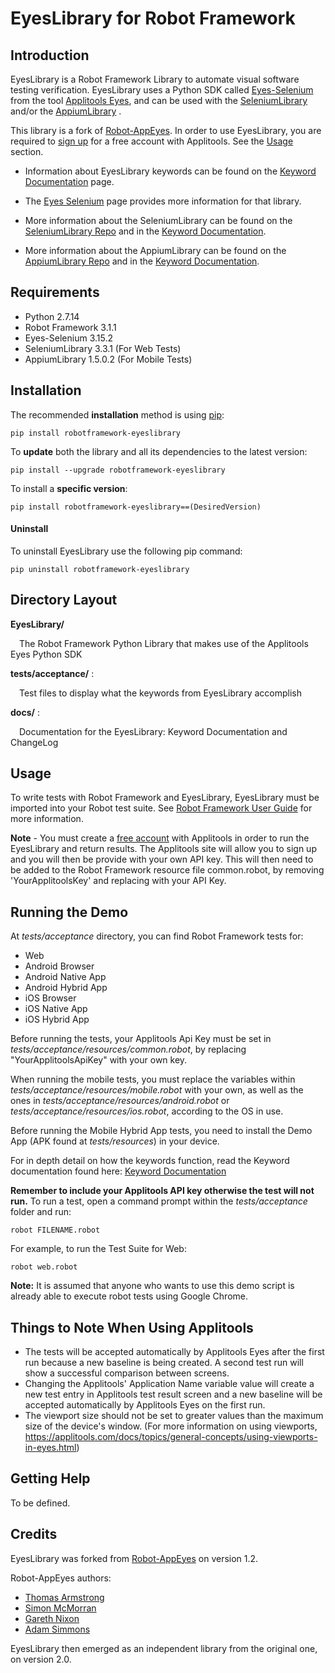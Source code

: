 # EyesLibrary for Robot Framework

## Introduction

EyesLibrary is a Robot Framework Library to automate visual software testing verification. EyesLibrary uses a Python SDK called [Eyes-Selenium](https://pypi.python.org/pypi/eyes-selenium) from the tool [Applitools Eyes](http://applitools.com/), and can be used with the [SeleniumLibrary](https://github.com/robotframework/SeleniumLibrary) and/or the [AppiumLibrary](https://github.com/serhatbolsu/robotframework-appiumlibrary) .

This library is a fork of [Robot-AppEyes](https://github.com/NaviNet/Robot-AppEyes).
In order to use EyesLibrary, you are required to [sign up](https://applitools.com/sign-up/) for a free account with Applitools. See the [Usage](https://github.com/joel-oliveira/EyesLibrary#usage) section.

- Information about EyesLibrary keywords can be found on the [Keyword Documentation](https://joel-oliveira.github.io/EyesLibrary/) page.

- The [Eyes Selenium](https://pypi.org/project/eyes-selenium/) page provides more information for that library.
- More information about the SeleniumLibrary can be found on the [SeleniumLibrary Repo](https://github.com/robotframework/SeleniumLibrary) and in the [Keyword Documentation](http://robotframework.org/SeleniumLibrary/SeleniumLibrary.html).
- More information about the AppiumLibrary can be found on the [AppiumLibrary Repo](https://github.com/serhatbolsu/robotframework-appiumlibrary) and in the [Keyword Documentation](http://serhatbolsu.github.io/robotframework-appiumlibrary/AppiumLibrary.html).

## Requirements

- Python 2.7.14
- Robot Framework 3.1.1
- Eyes-Selenium 3.15.2
- SeleniumLibrary 3.3.1 (For Web Tests)
- AppiumLibrary 1.5.0.2 (For Mobile Tests)

## Installation

The recommended **installation** method is using [pip](http://pip-installer.org):

    pip install robotframework-eyeslibrary

To **update** both the library and all
its dependencies to the latest version:

    pip install --upgrade robotframework-eyeslibrary

To install a **specific version**:

    pip install robotframework-eyeslibrary==(DesiredVersion)

#### Uninstall

To uninstall EyesLibrary use the following pip command:

    pip uninstall robotframework-eyeslibrary

## Directory Layout

**EyesLibrary/**

&ensp;&ensp;The Robot Framework Python Library that makes use of the Applitools Eyes Python SDK

**tests/acceptance/** :

&ensp;&ensp;Test files to display what the keywords from EyesLibrary accomplish

**docs/** :

&ensp;&ensp;Documentation for the EyesLibrary: Keyword Documentation and ChangeLog

## Usage

To write tests with Robot Framework and EyesLibrary,
EyesLibrary must be imported into your Robot test suite.
See [Robot Framework User Guide](http://code.google.com/p/robotframework/wiki/UserGuide) for more information.

**Note** - You must create a [free account](https://applitools.com/sign-up/) with Applitools in order to run the
EyesLibrary and return results. The Applitools site will
allow you to sign up and you will then be provide with your own API key.
This will then need to be added to the Robot Framework resource file common.robot, by removing 'YourApplitoolsKey' and replacing with your API Key.

## Running the Demo

At _tests/acceptance_ directory, you can find Robot Framework tests for:

- Web
- Android Browser
- Android Native App
- Android Hybrid App
- iOS Browser
- iOS Native App
- iOS Hybrid App

Before running the tests, your Applitools Api Key must be set in _tests/acceptance/resources/common.robot_, by replacing "YourApplitoolsApiKey" with your own key.

When running the mobile tests, you must replace the variables within _tests/acceptance/resources/mobile.robot_ with your own, as well as the ones in _tests/acceptance/resources/android.robot_ or _tests/acceptance/resources/ios.robot_, according to the OS in use.

Before running the Mobile Hybrid App tests, you need to install the Demo App (APK found at _tests/resources_) in your device.

For in depth detail on how the keywords function, read the Keyword documentation found here: [Keyword Documentation](https://joel-oliveira.github.io/EyesLibrary/)

**Remember to include your Applitools API key otherwise the
test will not run.** To run a test, open a command prompt within the _tests/acceptance_ folder and run:

    robot FILENAME.robot

For example, to run the Test Suite for Web:

    robot web.robot

**Note:** It is assumed that anyone who wants to use this demo script is already able to execute robot tests using Google Chrome.

## Things to Note When Using Applitools

- The tests will be accepted automatically by Applitools Eyes after the first run because a new baseline is being created. A second test run will show a successful comparison between screens.
- Changing the Applitools' Application Name variable value will create a new test entry in Applitools test result screen and a new baseline will be accepted automatically by Applitools Eyes on the first run.
- The viewport size should not be set to greater values than the maximum size of the device's window. (For more information on using viewports, https://applitools.com/docs/topics/general-concepts/using-viewports-in-eyes.html)

## Getting Help

To be defined.

## Credits

EyesLibrary was forked from [Robot-AppEyes](https://github.com/NaviNet/Robot-AppEyes) on version 1.2.

Robot-AppEyes authors:

- [Thomas Armstrong](https://github.com/tbarmstrong)
- [Simon McMorran](https://github.com/SIMcM)
- [Gareth Nixon](https://github.com/GarethNixon)
- [Adam Simmons](https://github.com/adamsimmons)

EyesLibrary then emerged as an independent library from the original one, on version 2.0.
